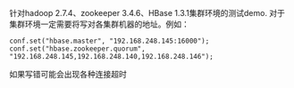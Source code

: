 
针对hadoop 2.7.4、zookeeper 3.4.6、HBase 1.3.1集群环境的测试demo.
对于集群环境一定需要将写对各集群机器的地址。例如：
```
conf.set("hbase.master", "192.168.248.145:16000");
conf.set("hbase.zookeeper.quorum", "192.168.248.145,192.168.248.140,192.168.248.146");
```
如果写错可能会出现各种连接超时